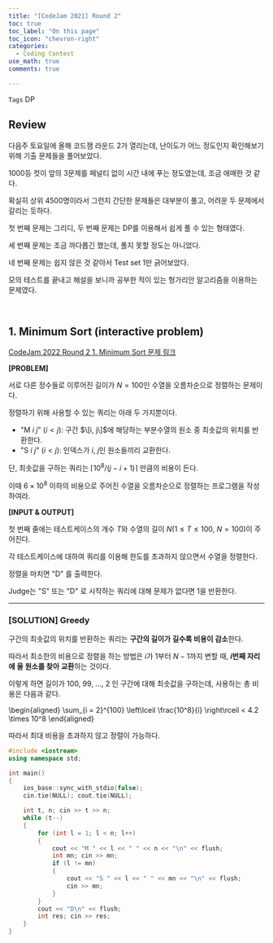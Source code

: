 ```yaml
---
title: "[CodeJam 2021] Round 2"
toc: true
toc_label: "On this page"
toc_icon: "chevron-right"
categories:
  - Coding Contest
use_math: true
comments: true

---
```


`Tags` DP

## Review

다음주 토요일에 올해 코드잼 라운드 2가 열리는데, 난이도가 어느 정도인지 확인해보기 위해 기출 문제들을 풀어보았다.

1000등 컷이 앞의 3문제를 페널티 없이 시간 내에 푸는 정도였는데, 조금 애매한 것 같다.

확실히 상위 4500명이라서 그런지 간단한 문제들은 대부분이 풀고, 어려운 두 문제에서 갈리는 듯하다.

첫 번째 문제는 그리디, 두 번째 문제는 DP를 이용해서 쉽게 풀 수 있는 형태였다.

세 번째 문제는 조금 까다롭긴 했는데, 풀지 못할 정도는 아니었다.

네 번째 문제는 쉽지 않은 것 같아서 Test set 1만 긁어보았다.

모의 테스트를 끝내고 해설을 보니까 공부한 적이 있는 헝가리안 알고리즘을 이용하는 문제였다.

<br/>

## 1. Minimum Sort (interactive problem)

[CodeJam 2022 Round 2 1. Minimum Sort 문제 링크](https://codingcompetitions.withgoogle.com/codejam/round/0000000000435915/00000000007dc51c)

**[PROBLEM]**

서로 다른 정수들로 이루어진 길이가 $N = 100$인 수열을 오름차순으로 정렬하는 문제이다.

정렬하기 위해 사용할 수 있는 쿼리는 아래 두 가지뿐이다.

- "M $i$ $j$" ($i < j$): 구간 $\[i, j\]$에 해당하는 부분수열의 원소 중 최솟값의 위치를 반환한다.
- "S $i$ $j$" ($i < j$): 인덱스가 $i$, $j$인 원소들끼리 교환한다.

단, 최솟값을 구하는 쿼리는 $\lceil 10^8 / (j - i + 1) \rceil$ 만큼의 비용이 든다.

이때 $6 \times 10^8$ 이하의 비용으로 주어진 수열을 오름차순으로 정렬하는 프로그램을 작성하여라.

**[INPUT & OUTPUT]**

첫 번째 줄에는 테스트케이스의 개수 $T$와 수열의 길이 $N$($1 \leq T \leq 100$, $N = 100$)이 주어진다.

각 테스트케이스에 대하여 쿼리를 이용해 한도를 초과하지 않으면서 수열을 정렬한다.

정렬을 마치면 "D" 를 출력한다.

Judge는 "S" 또는 "D" 로 시작하는 쿼리에 대해 문제가 없다면 1을 반환한다.

---

### [SOLUTION] Greedy

구간의 최솟값의 위치를 반환하는 쿼리는 **구간의 길이가 길수록 비용이 감소**한다.

따라서 최소한의 비용으로 정렬을 하는 방법은 $i$가 $1$부터 $N-1$까지 변할 때, **$i$번째 자리에 올 원소를 찾아 교환**하는 것이다.

이렇게 하면 길이가 $100$, $99$, ..., $2$ 인 구간에 대해 최솟값을 구하는데, 사용하는 총 비용은 다음과 같다.

\begin{aligned}
\sum_{i = 2}^{100} \left\lceil \frac{10^8}{i} \right\rceil < 4.2 \times 10^8
\end{aligned}

따라서 최대 비용을 초과하지 않고 정렬이 가능하다.

```cpp
#include <iostream>
using namespace std;

int main()
{
    ios_base::sync_with_stdio(false);
    cin.tie(NULL); cout.tie(NULL);

    int t, n; cin >> t >> n;
    while (t--)
    {
        for (int l = 1; l < n; l++)
        {
            cout << "M " << l << " " << n << "\n" << flush;
            int mn; cin >> mn;
            if (l != mn)
            {
                cout << "S " << l << " " << mn << "\n" << flush;
                cin >> mn;
            }
        }
        cout << "D\n" << flush;
        int res; cin >> res;
    }
}
```

<br/>









